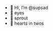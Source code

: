 - 👋 Hi, I’m @supsad
- 👀 eyes
- 🌱 sprout 
- 💞️ hearts in twos
      

<!---
supsad/supsad is a ✨ special ✨ repository because its `README.md` (this file) appears on your GitHub profile.
You can click the Preview link to take a look at your changes.
--->
